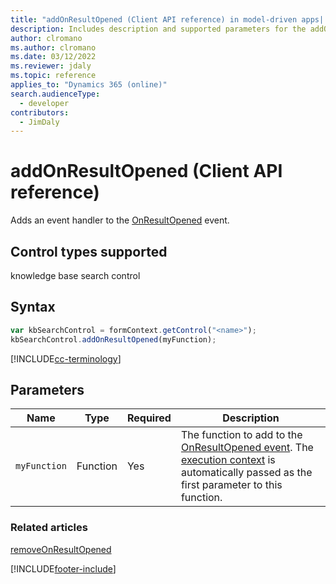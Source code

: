 ```yaml
---
title: "addOnResultOpened (Client API reference) in model-driven apps| MicrosoftDocs"
description: Includes description and supported parameters for the addOnResultOpened method.
author: clromano
ms.author: clromano
ms.date: 03/12/2022
ms.reviewer: jdaly
ms.topic: reference
applies_to: "Dynamics 365 (online)"
search.audienceType: 
  - developer
contributors:
  - JimDaly
---
```

# addOnResultOpened (Client API reference)

Adds an event handler to the [OnResultOpened](../events/onresultopened.md) event. 

## Control types supported

knowledge base search control

## Syntax

```JavaScript
var kbSearchControl = formContext.getControl("<name>");
kbSearchControl.addOnResultOpened(myFunction);
```
[!INCLUDE[cc-terminology](../../../../data-platform/includes/cc-terminology.md)]

## Parameters

|Name | Type | Required | Description|
|--|--|--|--|
|`myFunction` |Function |Yes|The function to add to the [OnResultOpened event](../events/onresultopened.md). The [execution context](../../clientapi-execution-context.md) is automatically passed as the first parameter to this function.|

### Related articles

[removeOnResultOpened](removeOnResultOpened.md)


[!INCLUDE[footer-include](../../../../../includes/footer-banner.md)]
